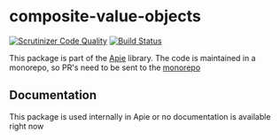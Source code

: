 # composite-value-objects

[![Scrutinizer Code Quality](https://scrutinizer-ci.com/g/apie-lib/composite-value-objects/badges/quality-score.png?b=main)](https://scrutinizer-ci.com/g/apie-lib/composite-value-objects/?branch=main)
[![Build Status](https://scrutinizer-ci.com/g/apie-lib/composite-value-objects/badges/build.png?b=main)](https://scrutinizer-ci.com/g/apie-lib/composite-value-objects/build-status/main)

This package is part of the [Apie](https://github.com/apie-lib) library.
The code is maintained in a monorepo, so PR's need to be sent to the [monorepo](https://github.com/apie-lib/apie-lib-monorepo/pulls)

## Documentation
This package is used internally in Apie or no documentation is available right now
